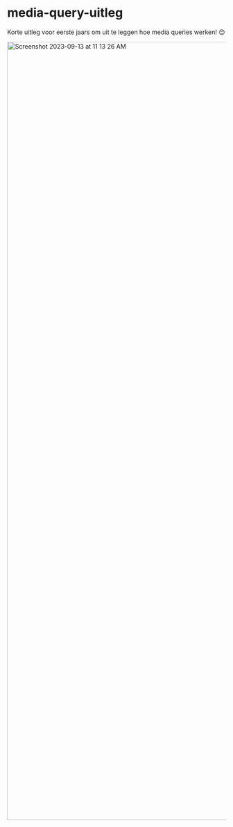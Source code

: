 # media-query-uitleg
Korte uitleg voor eerste jaars om uit te leggen hoe media queries werken! 😊

<img width="1792" alt="Screenshot 2023-09-13 at 11 13 26 AM" src="https://github.com/moonlightlizaa/media-query-uitleg/assets/106411511/4ba6490d-374c-4831-934e-ce9422850387">
